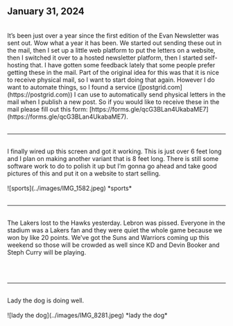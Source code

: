 ## January 31, 2024
<br>
It’s been just over a year since the first edition of the Evan Newsletter was sent out. Wow what a year it has been. We started out sending these out in the mail, then I set up a little web platform to put the letters on a website, then I switched it over to a hosted newsletter platform, then I started self-hosting that. I have gotten some feedback lately that some people prefer getting these in the mail. Part of the original idea for this was that it is nice to receive physical mail, so I want to start doing that again. However I do want to automate things, so I found a service ([postgrid.com](https://postgrid.com)) I can use to automatically send physical letters in the mail when I publish a new post. So if you would like to receive these in the mail please fill out this form: [https://forms.gle/qcG3BLan4UkabaME7](https://forms.gle/qcG3BLan4UkabaME7).
<br><br>

----

<br>
I finally wired up this screen and got it working. This is just over 6 feet long and I plan on making another variant that is 8 feet long. There is still some software work to do to polish it up but I’m gonna go ahead and take good pictures of this and put it on a website to start selling.
<br><br>
![sports](../images/IMG_1582.jpeg)
*sports*
<br><br>

----

<br>
The Lakers lost to the Hawks yesterday. Lebron was pissed. Everyone in the stadium was a Lakers fan and they were quiet the whole game because we won by like 20 points. We’ve got the Suns and Warriors coming up this weekend so those will be crowded as well since KD and Devin Booker and Steph Curry will be playing.

<br><br>

----

<br>
Lady the dog is doing well.
<br><br>
![lady the dog](../images/IMG_8281.jpeg)
*lady the dog*